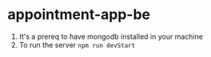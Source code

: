 # appointment-app-be

1) It's a prereq to have mongodb installed in your machine
2) To run the server `npm run devStart`
